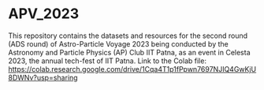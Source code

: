 # APV_2023
This repository contains the datasets and resources for the second round (ADS round) of Astro-Particle Voyage 2023 being conducted by the Astronomy and Particle Physics (AP) Club IIT Patna, as an event in Celesta 2023, the annual tech-fest of IIT Patna.
Link to the Colab file: https://colab.research.google.com/drive/1Cqa4T1p1fPpwn7697NJIQ4GwKjU8DWNv?usp=sharing
